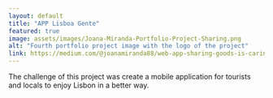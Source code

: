 ```yaml
---
layout: default
title: "APP Lisboa Gente"
featured: true
image: assets/images/Joana-Miranda-Portfolio-Project-Sharing.png
alt: "Fourth portfolio project image with the logo of the project"
link: https://medium.com/@joanamiranda88/web-app-sharing-goods-is-caring-case-study-f6e50c8c9d03
---
```


The challenge of this project was create a mobile application for tourists and locals to enjoy Lisbon in a better way.

